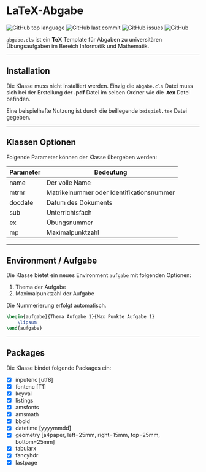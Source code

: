 # LaTeX-Abgabe

![GitHub top language](https://img.shields.io/github/languages/top/jfklorenz/latex-abgabe) ![GitHub last commit](https://img.shields.io/github/last-commit/jfklorenz/latex-abgabe) ![GitHub issues](https://img.shields.io/github/issues-raw/jfklorenz/latex-abgabe) ![GitHub](https://img.shields.io/github/license/jfklorenz/latex-abgabe)

`abgabe.cls` ist ein **TeX** Template für Abgaben zu universitären Übungsaufgaben im Bereich Informatik und Mathematik.

---

## Installation
Die Klasse muss nicht installiert werden. Einzig die `abgabe.cls` Datei muss sich bei der Erstellung der **.pdf** Datei im selben Ordner wie die **.tex** Datei befinden.

Eine beispielhafte Nutzung ist durch die beiliegende `beispiel.tex` Datei gegeben.

---

## Klassen Optionen
Folgende Parameter können der Klasse übergeben werden:

| Parameter | Bedeutung |
| ------ | ------ |
| name | Der volle Name | 
| mtrnr | Matrikelnummer oder Identifikationsnummer |
| docdate | Datum des Dokuments |
| sub | Unterrichtsfach |
| ex | Übungsnummer |
| mp | Maximalpunktzahl |

---

## Environment / Aufgabe
Die Klasse bietet ein neues Environment `aufgabe` mit folgenden Optionen:

1. Thema der Aufgabe
2. Maximalpunktzahl der Aufgabe

Die Nummerierung erfolgt automatisch.

```tex
\begin{aufgabe}{Thema Aufgabe 1}{Max Punkte Aufgabe 1}
    \lipsum
\end{aufgabe}
```
---

## Packages
Die Klasse bindet folgende Packages ein:

- [x] inputenc [utf8]
- [x] fontenc [T1]
- [x] keyval
- [x] listings
- [x] amsfonts
- [x] amsmath
- [x] bbold
- [x] datetime [yyyymmdd]
- [x] geometry [a4paper, left=25mm, right=15mm, top=25mm, bottom=25mm]
- [x] tabularx
- [x] fancyhdr
- [x] lastpage